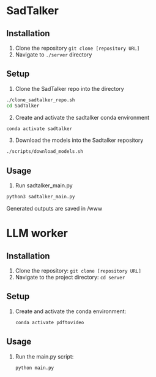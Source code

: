 # SadTalker

## Installation

1. Clone the repository `git clone [repository URL]`
2. Navigate to `./server` directory

## Setup

1. Clone the SadTalker repo into the directory

```bash
./clone_sadtalker_repo.sh
cd SadTalker
```

2. Create and activate the sadtalker conda environment

```bash
conda activate sadtalker
```

3. Download the models into the Sadtalker repository

```bash
./scripts/download_models.sh
```

## Usage

1. Run sadtalker_main.py

```python
python3 sadtalker_main.py
```
Generated outputs are saved in /www

# LLM worker


## Installation
1. Clone the repository: `git clone [repository URL]`
2. Navigate to the project directory: `cd server`

## Setup
1. Create and activate the conda environment:
    ```bash
    conda activate pdftovideo
    ```

## Usage
1. Run the main.py script:
    ```bash
    python main.py
    ```
